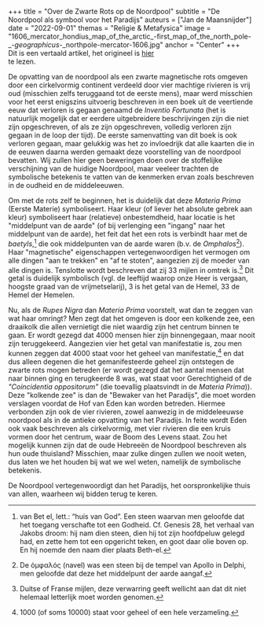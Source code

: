+++
title = "Over de Zwarte Rots op de Noordpool"
subtitle = "De Noordpool als symbool voor het Paradijs"
auteurs = ["Jan de Maansnijder"]
date = "2022-09-01"
themas = "Religie & Metafysica"
image = "1606_mercator_hondius_map_of_the_arctic_-first_map_of_the_north_pole-_-_geographicus_-_northpole-mercator-1606.jpg"
anchor = "Center"
+++
\
Dit is een vertaald artikel, het origineel is [hier](https://esoterictraditionalism.wordpress.com/2020/08/28/on-the-black-rock-at-the-north-pole/) \
te lezen.

De opvatting van de noordpool als een zwarte magnetische rots omgeven door een cirkelvormig continent verdeeld door vier machtige rivieren is vrij oud (misschien zelfs teruggaand tot de eerste mens), maar werd misschien voor het eerst enigszins uitvoerig beschreven in een boek uit de veertiende eeuw dat verloren is gegaan genaamd de *Inventio Fortunata* (het is natuurlijk mogelijk dat er eerdere uitgebreidere beschrijvingen zijn die niet zijn opgeschreven, of als ze zijn opgeschreven, volledig verloren zijn gegaan in de loop der tijd). De eerste samenvatting van dit boek is ook verloren gegaan, maar gelukkig was het zo invloedrijk dat alle kaarten die in de eeuwen daarna werden gemaakt deze voorstelling van de noordpool bevatten. Wij zullen hier geen beweringen doen over de stoffelijke verschijning van de huidige Noordpool, maar veeleer trachten de symbolische betekenis te vatten van de kenmerken ervan zoals beschreven in de oudheid en de middeleeuwen.

Om met de rots zelf te beginnen, het is duidelijk dat deze *Materia Prima* (Eerste Materie) symboliseert. Haar kleur (of liever het absolute gebrek aan kleur) symboliseert haar (relatieve) onbestemdheid, haar locatie is het "middelpunt van de aarde" (of bij verlenging een "ingang" naar het middelpunt van de aarde), het feit dat het een rots is verbindt haar met de *baetyls*,[^1] die ook middelpunten van de aarde waren (b.v. de *Omphalos*[^2]). Haar "magnetische" eigenschappen vertegenwoordigen het vermogen om alle dingen "aan te trekken" en "af te stoten", aangezien zij de moeder van alle dingen is. Tenslotte wordt beschreven dat zij 33 mijlen in omtrek is.[^3] Dit getal is duidelijk symbolisch (vgl. de leeftijd waarop onze Heer is vergaan, hoogste graad van de vrijmetselarij), 3 is het getal van de Hemel, 33 de Hemel der Hemelen.

Nu, als de *Rupes Nigra* dan *Materia Prima* voorstelt, wat dan te zeggen van wat haar omringt? Men zegt dat het omgeven is door een kolkende zee, een draaikolk die allen vernietigt die niet waardig zijn het centrum binnen te gaan. Er wordt gezegd dat 4000 mensen hier zijn binnengegaan, maar nooit zijn teruggekeerd. Aangezien vier het getal van manifestatie is, zou men kunnen zeggen dat 4000 staat voor het geheel van manifestatie,[^4] en dat dus alleen degenen die het gemanifesteerde geheel zijn ontstegen de zwarte rots mogen betreden (er wordt gezegd dat het aantal mensen dat naar binnen ging en terugkeerde 8 was, wat staat voor Gerechtigheid of de *"Coincidentia oppositorum"* (die toevallig plaatsvindt in de *Materia Prima*)). Deze "kolkende zee" is dan de "Bewaker van het Paradijs", die moet worden verslagen voordat de Hof van Eden kan worden betreden. Hiermee verbonden zijn ook de vier rivieren, zowel aanwezig in de middeleeuwse noordpool als in de antieke opvatting van het Paradijs. In feite wordt Eden ook vaak beschreven als cirkelvormig, met vier rivieren die een kruis vormen door het centrum, waar de Boom des Levens staat. Zou het mogelijk kunnen zijn dat de oude Hebreeën de Noordpool beschreven als hun oude thuisland? Misschien, maar zulke dingen zullen we nooit weten, dus laten we het houden bij wat we wel weten, namelijk de symbolische betekenis.

De Noordpool vertegenwoordigt dan het Paradijs, het oorspronkelijke thuis van allen, waarheen wij bidden terug te keren.

[^1]: van Bet el, lett.: “huis van God”. Een steen waarvan men geloofde dat het toegang verschafte tot een Godheid. Cf. Genesis 28, het verhaal van Jakobs droom: hij nam dien steen, dien hij tot zijn hoofdpeluw gelegd had, en zette hem tot een opgericht teken, en goot daar olie boven op. En hij noemde den naam dier plaats Beth-el.

[^2]:De ὀμφαλός (navel) was een steen bij de tempel van Apollo in Delphi, men geloofde dat deze het middelpunt der aarde aangaf.  

[^3]: Duitse of Franse mijlen, deze verwarring geeft wellicht aan dat dit niet helemaal letterlijk moet worden genomen.
[^4]: 1000 (of soms 10000) staat voor geheel of een hele verzameling.